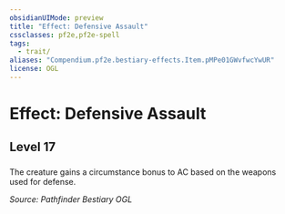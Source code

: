 ```yaml
---
obsidianUIMode: preview
title: "Effect: Defensive Assault"
cssclasses: pf2e,pf2e-spell
tags:
  - trait/
aliases: "Compendium.pf2e.bestiary-effects.Item.pMPe01GWvfwcYwUR"
license: OGL
---
```

# Effect: Defensive Assault
## Level 17
### 






The creature gains a circumstance bonus to AC based on the weapons used for defense.

*Source: Pathfinder Bestiary*
*OGL*